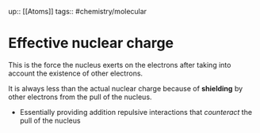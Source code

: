 up:: [[Atoms]]
tags:: #chemistry/molecular 

# Effective nuclear charge

This is the force the nucleus exerts on the electrons after taking into account the existence of other electrons.

It is always less than the actual nuclear charge because of **shielding** by other electrons from the pull of the nucleus.
- Essentially providing addition repulsive interactions that *counteract* the pull of the nucleus